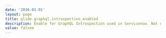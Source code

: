 ```yaml
---
date: '2016-01-01'
layout: page
title: glide.graphql.introspection_enabled
description: Enable for GraphQL Introspection used in Servicenow. Not documented, and not recommended to turn on (use a background script as it's locked to maint) as it's unclear how this impacts performance or anything else.
value: falsee 
---
```

